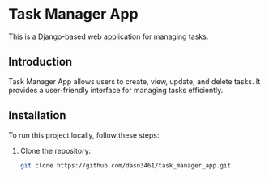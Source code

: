 # Task Manager App

This is a Django-based web application for managing tasks.

## Introduction

Task Manager App allows users to create, view, update, and delete tasks. It provides a user-friendly interface for managing tasks efficiently.

## Installation

To run this project locally, follow these steps:

1. Clone the repository:

   ```bash
   git clone https://github.com/dasn3461/task_manager_app.git

